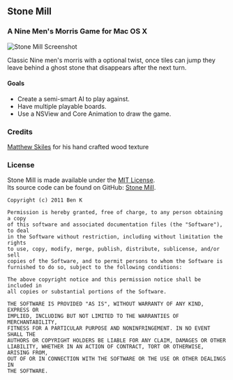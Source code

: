 ## Stone Mill

### A Nine Men's Morris Game for Mac OS X

![Stone Mill Screenshot](http://mcspider.bzextreme.com/files/Stone%20Mill%203.png)
  
Classic Nine men's morris with a optional twist, once tiles can jump they leave behind a ghost stone that disappears after the next turn.
  
#### Goals
  
- Create a semi-smart AI to play against.
- Have multiple playable boards.
- Use a NSView and Core Animation to draw the game.
  
  
### Credits
  
[Matthew Skiles](http://dribbble.com/matthewskiles) for his hand crafted wood texture
  
  
### License
  
Stone Mill is made available under the [MIT License](http://www.opensource.org/licenses/mit-license.html).  
Its source code can be found on GitHub: [Stone Mill](http://github.com/mcspider/Stone-Mill).

	Copyright (c) 2011 Ben K

	Permission is hereby granted, free of charge, to any person obtaining a copy
	of this software and associated documentation files (the "Software"), to deal
	in the Software without restriction, including without limitation the rights
	to use, copy, modify, merge, publish, distribute, sublicense, and/or sell
	copies of the Software, and to permit persons to whom the Software is
	furnished to do so, subject to the following conditions:

	The above copyright notice and this permission notice shall be included in
	all copies or substantial portions of the Software.

	THE SOFTWARE IS PROVIDED "AS IS", WITHOUT WARRANTY OF ANY KIND, EXPRESS OR
	IMPLIED, INCLUDING BUT NOT LIMITED TO THE WARRANTIES OF MERCHANTABILITY,
	FITNESS FOR A PARTICULAR PURPOSE AND NONINFRINGEMENT. IN NO EVENT SHALL THE
	AUTHORS OR COPYRIGHT HOLDERS BE LIABLE FOR ANY CLAIM, DAMAGES OR OTHER
	LIABILITY, WHETHER IN AN ACTION OF CONTRACT, TORT OR OTHERWISE, ARISING FROM,
	OUT OF OR IN CONNECTION WITH THE SOFTWARE OR THE USE OR OTHER DEALINGS IN
	THE SOFTWARE.